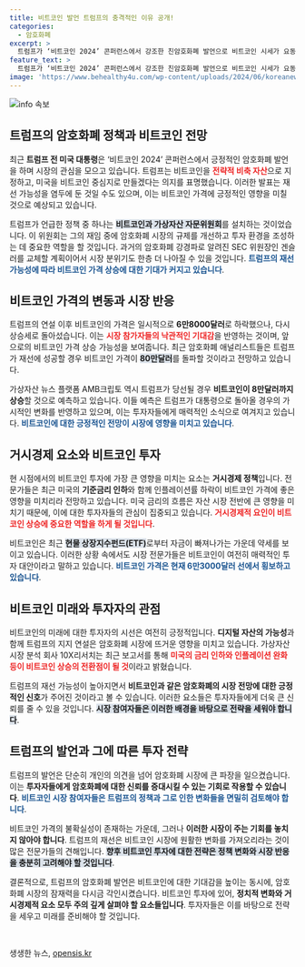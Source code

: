 ```yaml
---
title: 비트코인 발언 트럼프의 충격적인 이유 공개!
categories:
  - 암호화폐
excerpt: >
  트럼프가 ‘비트코인 2024’ 콘퍼런스에서 강조한 친암호화폐 발언으로 비트코인 시세가 요동치고 있다. 재선 성공 시 비트코인 80만 달러 돌파 가능성까지 제기되며, 시장은 그의 발언에 기대를 걸고 있다.
feature_text: >
  트럼프가 ‘비트코인 2024’ 콘퍼런스에서 강조한 친암호화폐 발언으로 비트코인 시세가 요동치고 있다. 재선 성공 시 비트코인 80만 달러 돌파 가능성까지 제기되며, 시장은 그의 발언에 기대를 걸고 있다.
image: 'https://www.behealthy4u.com/wp-content/uploads/2024/06/koreanews.jpg'
---
```


<p><img src="https://www.behealthy4u.com/wp-content/uploads/2024/06/koreanews.jpg" alt="info 속보" /></p>

<h2 data-ke-size="size26">트럼프의 암호화폐 정책과 비트코인 전망</h2>

<p data-ke-size="size16">최근 <b>트럼프 전 미국 대통령</b>은 ‘비트코인 2024’ 콘퍼런스에서 긍정적인 암호화폐 발언을 하며 시장의 관심을 모으고 있습니다. 트럼프는 비트코인을 <b><span style="color: #ee2323;">전략적 비축 자산</span></b>으로 지정하고, 미국을 비트코인 중심지로 만들겠다는 의지를 표명했습니다. 이러한 발표는 재선 가능성을 염두에 둔 것일 수도 있으며, 이는 비트코인 가격에 긍정적인 영향을 미칠 것으로 예상되고 있습니다.</p>

<p data-ke-size="size16">트럼프가 언급한 정책 중 하나는 <b><span style="background-color: #21538527;">비트코인과 가상자산 자문위원회</span></b>를 설치하는 것이었습니다. 이 위원회는 그의 재임 중에 암호화폐 시장의 규제를 개선하고 투자 환경을 조성하는 데 중요한 역할을 할 것입니다. 과거의 암호화폐 강경파로 알려진 SEC 위원장인 겐슬러를 교체할 계획이어서 시장 분위기도 한층 더 나아질 수 있을 것입니다. <b><span style="color: #1a5490;">트럼프의 재선 가능성에 따라 비트코인 가격 상승에 대한 기대가 커지고 있습니다</span></b>.</p>

<h2 data-ke-size="size26">비트코인 가격의 변동과 시장 반응</h2>

<p data-ke-size="size16">트럼프의 연설 이후 비트코인의 가격은 일시적으로 <b>6만8000달러</b>로 하락했으나, 다시 상승세로 돌아섰습니다. 이는 <b><span style="color: #ee2323;">시장 참가자들의 낙관적인 기대감</span></b>을 반영하는 것이며, 앞으로의 비트코인 가격 상승 가능성을 보여줍니다. 최근 암호화폐 애널리스트들은 트럼프가 재선에 성공할 경우 비트코인 가격이 <b><span style="background-color: #21538527;">80만달러</span></b>를 돌파할 것이라고 전망하고 있습니다.</p>

<p data-ke-size="size16">가상자산 뉴스 플랫폼 AMB크립토 역시 트럼프가 당선될 경우 <b>비트코인이 8만달러까지 상승</b>할 것으로 예측하고 있습니다. 이들 예측은 트럼프가 대통령으로 돌아올 경우의 가시적인 변화를 반영하고 있으며, 이는 투자자들에게 매력적인 소식으로 여겨지고 있습니다. <b><span style="color: #1a5490;">비트코인에 대한 긍정적인 전망이 시장에 영향을 미치고 있습니다</span></b>.</p>

<h2 data-ke-size="size26">거시경제 요소와 비트코인 투자</h2>

<p data-ke-size="size16">현 시점에서의 비트코인 투자에 가장 큰 영향을 미치는 요소는 <b>거시경제 정책</b>입니다. 전문가들은 최근 미국의 <b>기준금리 인하</b>와 함께 인플레이션률 하락이 비트코인 가격에 좋은 영향을 미치리라 전망하고 있습니다. 미국 금리의 흐름은 자산 시장 전반에 큰 영향을 미치기 때문에, 이에 대한 투자자들의 관심이 집중되고 있습니다. <b><span style="color: #ee2323;">거시경제적 요인이 비트코인 상승에 중요한 역할을 하게 될 것입니다</span></b>.</p>

<p data-ke-size="size16">비트코인은 최근 <b><span style="background-color: #21538527;">현물 상장지수펀드(ETF)</span></b>로부터 자금이 빠져나가는 가운데 약세를 보이고 있습니다. 이러한 상황 속에서도 시장 전문가들은 비트코인이 여전히 매력적인 투자 대안이라고 말하고 있습니다. <b><span style="color: #1a5490;">비트코인 가격은 현재 6만3000달러 선에서 횡보하고 있습니다</span></b>.</p>

<h2 data-ke-size="size26">비트코인 미래와 투자자의 관점</h2>

<p data-ke-size="size16">비트코인의 미래에 대한 투자자의 시선은 여전히 긍정적입니다. <b>디지털 자산의 가능성</b>과 함께 트럼프의 지지 연설은 암호화폐 시장에 뜨거운 영향을 미치고 있습니다. 가상자산 시장 분석 회사 10X리서치는 최근 보고서를 통해 <b><span style="color: #ee2323;">미국의 금리 인하와 인플레이션 완화 등이 비트코인 상승의 전환점이 될 것</span></b>이라고 밝혔습니다.</p>

<p data-ke-size="size16">트럼프의 재선 가능성이 높아지면서 <b>비트코인과 같은 암호화폐의 시장 전망에 대한 긍정적인 신호</b>가 주어진 것이라고 볼 수 있습니다. 이러한 요소들은 투자자들에게 더욱 큰 신뢰를 줄 수 있을 것입니다. <b><span style="background-color: #21538527;">시장 참여자들은 이러한 배경을 바탕으로 전략을 세워야 합니다</span></b>.</p>

<h2 data-ke-size="size26">트럼프의 발언과 그에 따른 투자 전략</h2>

<p data-ke-size="size16">트럼프의 발언은 단순히 개인의 의견을 넘어 암호화폐 시장에 큰 파장을 일으켰습니다. 이는 <b>투자자들에게 암호화폐에 대한 신뢰를 증대시킬 수 있는 기회로 작용할 수 있습니다</b>. <b><span style="color: #1a5490;">비트코인 시장 참여자들은 트럼프의 정책과 그로 인한 변화들을 면밀히 검토해야 합니다</span></b>.</p>

<p data-ke-size="size16">비트코인 가격의 불확실성이 존재하는 가운데, 그러나 <b>이러한 시장이 주는 기회를 놓치지 않아야 합니다</b>. 트럼프의 재선은 비트코인 시장에 원활한 변화를 가져오리라는 것이 많은 전문가들의 견해입니다. <b><span style="background-color: #21538527;">향후 비트코인 투자에 대한 전략은 정책 변화와 시장 반응을 충분히 고려해야 할 것입니다</span></b>.</p>

<p data-ke-size="size16">결론적으로, 트럼프의 암호화폐 발언은 비트코인에 대한 기대감을 높이는 동시에, 암호화폐 시장의 잠재력을 다시금 각인시켰습니다. 비트코인 투자에 있어, <b>정치적 변화와 거시경제적 요소 모두 주의 깊게 살펴야 할 요소들입니다</b>. 투자자들은 이를 바탕으로 전략을 세우고 미래를 준비해야 할 것입니다.</p>

<p data-ke-size="size16">&nbsp;</p>
생생한 뉴스, <a href="https://opensis.kr" rel="dofollow">opensis.kr</a>


